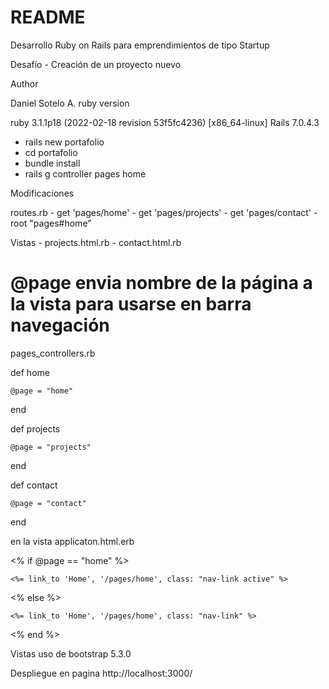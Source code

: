 # README

Desarrollo Ruby on Rails para emprendimientos de tipo Startup

Desafío - Creación de un proyecto nuevo

Author

Daniel Sotelo A.
ruby version

ruby 3.1.1p18 (2022-02-18 revision 53f5fc4236) [x86_64-linux]
Rails 7.0.4.3

- rails new portafolio
- cd portafolio
- bundle install
- rails g controller pages home

Modificaciones

routes.rb
    - get 'pages/home'
    - get 'pages/projects'
    - get 'pages/contact'
    - root "pages#home"

Vistas
    - projects.html.rb
    - contact.html.rb


# @page envia nombre de la página a la vista para usarse en barra navegación
pages_controllers.rb

  def home

    @page = "home"

  end

  def projects

    @page = "projects"

  end

  def contact

    @page = "contact"

  end

en la vista applicaton.html.erb

<% if @page == "home" %>

    <%= link_to 'Home', '/pages/home', class: "nav-link active" %>

<% else %>

    <%= link_to 'Home', '/pages/home', class: "nav-link" %>

<% end %>

Vistas uso de bootstrap 5.3.0

Despliegue en pagina http://localhost:3000/
